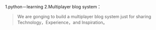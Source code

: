 1.python－learning
2.Multiplayer blog system：
> We are gonging to build a multiplayer blog system just for sharing Technology，Experience，and Inspiration。